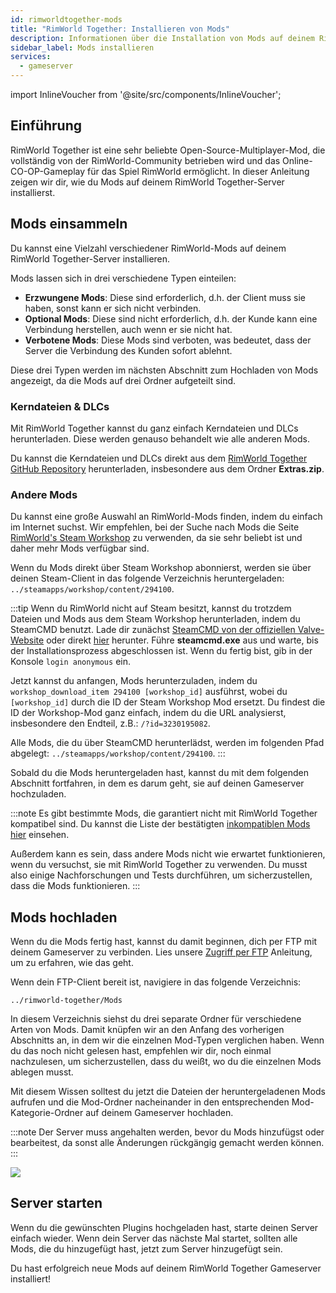 ```yaml
---
id: rimworldtogether-mods
title: "RimWorld Together: Installieren von Mods"
description: Informationen über die Installation von Mods auf deinem RimWorld Together-Server von ZAP-Hosting - ZAP-Hosting.com Dokumentation
sidebar_label: Mods installieren
services:
  - gameserver
---
```


import InlineVoucher from '@site/src/components/InlineVoucher';



## Einführung

RimWorld Together ist eine sehr beliebte Open-Source-Multiplayer-Mod, die vollständig von der RimWorld-Community betrieben wird und das Online-CO-OP-Gameplay für das Spiel RimWorld ermöglicht. In dieser Anleitung zeigen wir dir, wie du Mods auf deinem RimWorld Together-Server installierst.

<InlineVoucher />

## Mods einsammeln

Du kannst eine Vielzahl verschiedener RimWorld-Mods auf deinem RimWorld Together-Server installieren.

Mods lassen sich in drei verschiedene Typen einteilen:
- **Erzwungene Mods**: Diese sind erforderlich, d.h. der Client muss sie haben, sonst kann er sich nicht verbinden.
- **Optional Mods**: Diese sind nicht erforderlich, d.h. der Kunde kann eine Verbindung herstellen, auch wenn er sie nicht hat.
- **Verbotene Mods**: Diese Mods sind verboten, was bedeutet, dass der Server die Verbindung des Kunden sofort ablehnt.

Diese drei Typen werden im nächsten Abschnitt zum Hochladen von Mods angezeigt, da die Mods auf drei Ordner aufgeteilt sind.

### Kerndateien & DLCs

Mit RimWorld Together kannst du ganz einfach Kerndateien und DLCs herunterladen. Diese werden genauso behandelt wie alle anderen Mods.

Du kannst die Kerndateien und DLCs direkt aus dem [RimWorld Together GitHub Repository](https://github.com/RimworldTogether/RimWorld-Together) herunterladen, insbesondere aus dem Ordner **Extras.zip**.

### Andere Mods

Du kannst eine große Auswahl an RimWorld-Mods finden, indem du einfach im Internet suchst. Wir empfehlen, bei der Suche nach Mods die Seite [RimWorld's Steam Workshop](https://steamcommunity.com/app/294100/workshop/) zu verwenden, da sie sehr beliebt ist und daher mehr Mods verfügbar sind.

Wenn du Mods direkt über Steam Workshop abonnierst, werden sie über deinen Steam-Client in das folgende Verzeichnis heruntergeladen: `../steamapps/workshop/content/294100`.

:::tip
Wenn du RimWorld nicht auf Steam besitzt, kannst du trotzdem Dateien und Mods aus dem Steam Workshop herunterladen, indem du SteamCMD benutzt. Lade dir zunächst [SteamCMD von der offiziellen Valve-Website](https://developer.valvesoftware.com/wiki/SteamCMD) oder direkt [hier](https://steamcdn-a.akamaihd.net/client/installer/steamcmd.zip) herunter. Führe **steamcmd.exe** aus und warte, bis der Installationsprozess abgeschlossen ist. Wenn du fertig bist, gib in der Konsole `login anonymous` ein. 

Jetzt kannst du anfangen, Mods herunterzuladen, indem du `workshop_download_item 294100 [workshop_id]` ausführst, wobei du `[workshop_id]` durch die ID der Steam Workshop Mod ersetzt. Du findest die ID der Workshop-Mod ganz einfach, indem du die URL analysierst, insbesondere den Endteil, z.B.: `/?id=3230195082`.

Alle Mods, die du über SteamCMD herunterlädst, werden im folgenden Pfad abgelegt: `../steamapps/workshop/content/294100`.
:::

Sobald du die Mods heruntergeladen hast, kannst du mit dem folgenden Abschnitt fortfahren, in dem es darum geht, sie auf deinen Gameserver hochzuladen.

:::note
Es gibt bestimmte Mods, die garantiert nicht mit RimWorld Together kompatibel sind. Du kannst die Liste der bestätigten [inkompatiblen Mods hier](https://github.com/RimworldTogether/RimWorld-Together/blob/development/IncompatibilityList.md) einsehen.

Außerdem kann es sein, dass andere Mods nicht wie erwartet funktionieren, wenn du versuchst, sie mit RimWorld Together zu verwenden. Du musst also einige Nachforschungen und Tests durchführen, um sicherzustellen, dass die Mods funktionieren.
:::

## Mods hochladen

Wenn du die Mods fertig hast, kannst du damit beginnen, dich per FTP mit deinem Gameserver zu verbinden. Lies unsere [Zugriff per FTP](gameserver-ftpaccess.md) Anleitung, um zu erfahren, wie das geht.

Wenn dein FTP-Client bereit ist, navigiere in das folgende Verzeichnis:
```
../rimworld-together/Mods
```

In diesem Verzeichnis siehst du drei separate Ordner für verschiedene Arten von Mods. Damit knüpfen wir an den Anfang des vorherigen Abschnitts an, in dem wir die einzelnen Mod-Typen verglichen haben. Wenn du das noch nicht gelesen hast, empfehlen wir dir, noch einmal nachzulesen, um sicherzustellen, dass du weißt, wo du die einzelnen Mods ablegen musst.

Mit diesem Wissen solltest du jetzt die Dateien der heruntergeladenen Mods aufrufen und die Mod-Ordner nacheinander in den entsprechenden Mod-Kategorie-Ordner auf deinem Gameserver hochladen.

:::note
Der Server muss angehalten werden, bevor du Mods hinzufügst oder bearbeitest, da sonst alle Änderungen rückgängig gemacht werden können.
:::

![](https://screensaver01.zap-hosting.com/index.php/s/3TsB3wYFzoxK3NL/preview)

## Server starten

Wenn du die gewünschten Plugins hochgeladen hast, starte deinen Server einfach wieder. Wenn dein Server das nächste Mal startet, sollten alle Mods, die du hinzugefügt hast, jetzt zum Server hinzugefügt sein.

Du hast erfolgreich neue Mods auf deinem RimWorld Together Gameserver installiert!